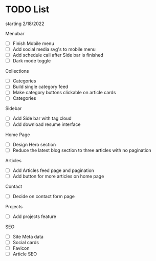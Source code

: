 
# TODO List 
starting 2/18/2022

Menubar
- [ ] Finish Mobile menu
- [ ] Add social media svg's to mobile menu
- [ ] Add schedule call after Side bar is finished
- [ ] Dark mode toggle

Collections
- [ ] Categories
- [ ] Build single category feed
- [ ] Make category buttons clickable on article cards
- [ ] Categories

Sidebar
- [ ] Add Side bar with tag cloud
- [ ] Add download resume interface

Home Page
- [ ] Design Hero section
- [ ] Reduce the latest blog section to three articles with no pagination

Articles
- [ ] Add Articles feed page and pagination
- [ ] Add button for more articles on home page

Contact
- [ ] Decide on contact form page 

Projects
- [ ] Add projects feature

SEO
- [ ] Site Meta data
- [ ] Social cards 
- [ ] Favicon
- [ ] Article SEO
